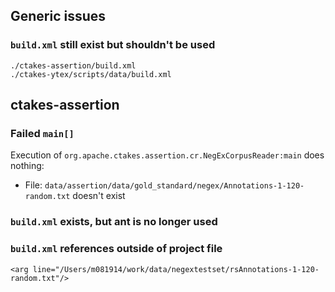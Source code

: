 
## Generic issues

### `build.xml` still exist but shouldn't be used

```
./ctakes-assertion/build.xml
./ctakes-ytex/scripts/data/build.xml
```

## ctakes-assertion

### Failed `main[]`

Execution of `org.apache.ctakes.assertion.cr.NegExCorpusReader:main` does nothing:
* File: `data/assertion/data/gold_standard/negex/Annotations-1-120-random.txt` doesn't exist

### `build.xml` exists, but ant is no longer used

### `build.xml` references outside of project file

```
<arg line="/Users/m081914/work/data/negextestset/rsAnnotations-1-120-random.txt"/>
```
